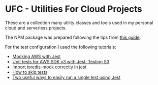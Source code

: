 # UFC - Utilities For Cloud Projects

These are a collection many utility classes and tools used in my personal cloud and serverless projects.

The NPM package was prepared following the tips from [this guide](https://itnext.io/step-by-step-building-and-publishing-an-npm-typescript-package-44fe7164964c).

For the test configuration I used the following tutorials:

* [Mocking AWS with Jest](https://dev.to/elthrasher/mocking-aws-with-jest-and-typescript-199i)
* [Unit tests for AWS SDK v3 with Jest: Testing S3](https://medium.com/codex/unit-tests-for-aws-sdk-v3-with-jest-testing-s3-a271163d2d2d)
* [Import ioredis-mock correctly in jest](https://9to5tutorial.com/typescript-import-ioredis-mock-correctly-in-jest)
* [How to skip tests](https://codewithhugo.com/run-skip-single-jest-test/)
* [Two useful ways to easily run a single test using Jest](https://geshan.com.np/blog/2022/07/jest-run-single-test/)